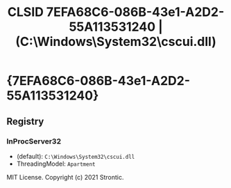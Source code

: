 ﻿---
title: "CLSID 7EFA68C6-086B-43e1-A2D2-55A113531240 | (C:\\Windows\\System32\\cscui.dll)"
excerpt: What is COM-Object CLSID 7EFA68C6-086B-43e1-A2D2-55A113531240?
---

# {7EFA68C6-086B-43e1-A2D2-55A113531240}


## Registry


### InProcServer32

* (default): `C:\Windows\System32\cscui.dll`
* ThreadingModel: `Apartment`

MIT License. Copyright (c) 2021 Strontic.



